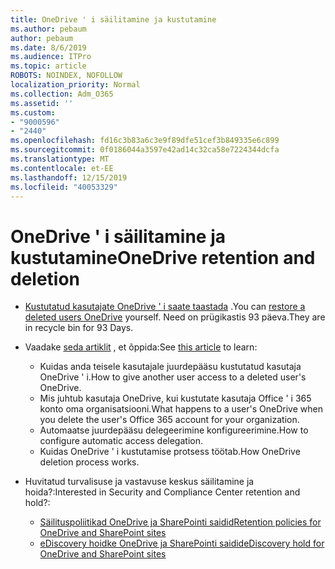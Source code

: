```yaml
---
title: OneDrive ' i säilitamine ja kustutamine
ms.author: pebaum
author: pebaum
ms.date: 8/6/2019
ms.audience: ITPro
ms.topic: article
ROBOTS: NOINDEX, NOFOLLOW
localization_priority: Normal
ms.collection: Adm_O365
ms.assetid: ''
ms.custom:
- "9000596"
- "2440"
ms.openlocfilehash: fd16c3b83a6c3e9f89dfe51cef3b849335e6c899
ms.sourcegitcommit: 0f0186044a3597e42ad14c32ca58e7224344dcfa
ms.translationtype: MT
ms.contentlocale: et-EE
ms.lasthandoff: 12/15/2019
ms.locfileid: "40053329"
---
```

# <a name="onedrive-retention-and-deletion"></a><span data-ttu-id="cf75f-102">OneDrive ' i säilitamine ja kustutamine</span><span class="sxs-lookup"><span data-stu-id="cf75f-102">OneDrive retention and deletion</span></span>

- <span data-ttu-id="cf75f-103">[Kustutatud kasutajate OneDrive ' i saate taastada](https://docs.microsoft.com/onedrive/restore-deleted-onedrive) .</span><span class="sxs-lookup"><span data-stu-id="cf75f-103">You can [restore a deleted users OneDrive](https://docs.microsoft.com/onedrive/restore-deleted-onedrive) yourself.</span></span> <span data-ttu-id="cf75f-104">Need on prügikastis 93 päeva.</span><span class="sxs-lookup"><span data-stu-id="cf75f-104">They are in recycle bin for 93 Days.</span></span> 

- <span data-ttu-id="cf75f-105">Vaadake [seda artiklit](https://docs.microsoft.com/onedrive/restore-deleted-onedrive) , et õppida:</span><span class="sxs-lookup"><span data-stu-id="cf75f-105">See [this article](https://docs.microsoft.com/onedrive/restore-deleted-onedrive) to learn:</span></span>
    - <span data-ttu-id="cf75f-106">Kuidas anda teisele kasutajale juurdepääsu kustutatud kasutaja OneDrive ' i.</span><span class="sxs-lookup"><span data-stu-id="cf75f-106">How to give another user access to a deleted user's OneDrive.</span></span>
    - <span data-ttu-id="cf75f-107">Mis juhtub kasutaja OneDrive, kui kustutate kasutaja Office ' i 365 konto oma organisatsiooni.</span><span class="sxs-lookup"><span data-stu-id="cf75f-107">What happens to a user's OneDrive when you delete the user's Office 365 account for your organization.</span></span>
    - <span data-ttu-id="cf75f-108">Automaatse juurdepääsu delegeerimine konfigureerimine.</span><span class="sxs-lookup"><span data-stu-id="cf75f-108">How to configure automatic access delegation.</span></span>
    - <span data-ttu-id="cf75f-109">Kuidas OneDrive ' i kustutamise protsess töötab.</span><span class="sxs-lookup"><span data-stu-id="cf75f-109">How OneDrive deletion process works.</span></span>

- <span data-ttu-id="cf75f-110">Huvitatud turvalisuse ja vastavuse keskus säilitamine ja hoida?:</span><span class="sxs-lookup"><span data-stu-id="cf75f-110">Interested in Security and Compliance Center retention and hold?:</span></span>
    - [<span data-ttu-id="cf75f-111">Säilituspoliitikad OneDrive ja SharePointi saidid</span><span class="sxs-lookup"><span data-stu-id="cf75f-111">Retention policies for OneDrive and SharePoint sites</span></span>](https://docs.microsoft.com/office365/securitycompliance/retention-policies?redirectSourcePath=%252farticle%252f5e377752-700d-4870-9b6d-12bfc12d2423#content-in-onedrive-accounts-and-sharepoint-sites)
    - [<span data-ttu-id="cf75f-112">eDiscovery hoidke OneDrive ja SharePointi saidid</span><span class="sxs-lookup"><span data-stu-id="cf75f-112">eDiscovery hold for OneDrive and SharePoint sites</span></span>](https://docs.microsoft.com/office365/securitycompliance/ediscovery-cases#step-4-place-content-locations-on-hold)



